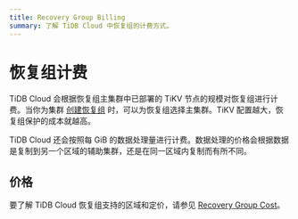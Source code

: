 ```yaml
---
title: Recovery Group Billing
summary: 了解 TiDB Cloud 中恢复组的计费方式。
---
```


# 恢复组计费

TiDB Cloud 会根据恢复组主集群中已部署的 TiKV 节点的规模对恢复组进行计费。当你为集群 [创建恢复组](/tidb-cloud/recovery-group-get-started.md) 时，可以为恢复组选择主集群。TiKV 配置越大，恢复组保护的成本就越高。

TiDB Cloud 还会按照每 GiB 的数据处理量进行计费。数据处理的价格会根据数据是复制到另一个区域的辅助集群，还是在同一区域内复制而有所不同。

## 价格

要了解 TiDB Cloud 恢复组支持的区域和定价，请参见 [Recovery Group Cost](https://www.pingcap.com/tidb-dedicated-pricing-details/#recovery-group-cost)。